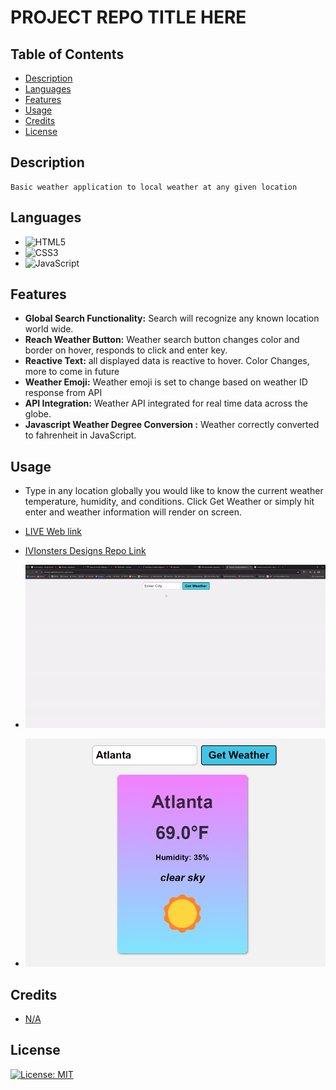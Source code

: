 # PROJECT REPO TITLE HERE

## Table of Contents

* [Description](#description)
* [Languages](#languages)
* [Features](#features)
* [Usage](#usage)
* [Credits](#credits)
* [License](#license)  


## Description
    Basic weather application to local weather at any given location    
## Languages

* ![HTML5](https://img.shields.io/badge/html5-%23E34F26.svg?style=for-the-badge&logo=html5&logoColor=white)
* ![CSS3](https://img.shields.io/badge/css3-%231572B6.svg?style=for-the-badge&logo=css3&logoColor=white)
* ![JavaScript](https://img.shields.io/badge/javascript-%23323330.svg?style=for-the-badge&logo=javascript&logoColor=%23F7DF1E)

## Features

* **Global Search Functionality:** Search will recognize any known location world wide.
* **Reach Weather Button:** Weather search button changes color and border on hover, responds to click and enter key.
* **Reactive Text:** all displayed data is reactive to hover. Color Changes, more to come in future 
* **Weather Emoji:** Weather emoji is set to change based on weather ID response from API 
* **API Integration:** Weather API integrated for real time data across the globe.
* **Javascript Weather Degree Conversion :** Weather correctly converted to fahrenheit in JavaScript.

## Usage

* Type in any location globally you would like to know the current weather temperature, humidity, and conditions.
    Click Get Weather or simply hit enter and weather information will render on screen.

* [LIVE Web link](https://ivionsters.github.io/weather-application/)

* [IVIonsters Designs Repo Link](https://github.com/IVIonsters/weather-application)

* ![SCRENSHOTS HERE](./images/weatherapp.gif)
* ![SCREENSHOTS GO HERE](./images/screenshot.png)



## Credits

* [N/A](N/A)

## License

[![License: MIT](https://img.shields.io/badge/License-MIT-yellow.svg)](https://opensource.org/licenses/MIT)

